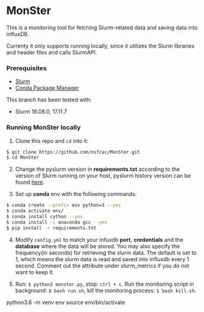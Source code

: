 # MonSter
This is a monitoring tool for fetching Slurm-related data and saving data into influxDB.

Currenty it only supports running locally, since it utilizes the Slurm libraries and header files and calls SlurmAPI.

### Prerequisites
* [Slurm](https://www.schedmd.com)
* [Conda Package Manager](https://docs.conda.io/en/latest/)

This branch has been tested with:
* Slurm 18.08.0, 17.11.7

### Running MonSter locally
1. Clone this repo and `cd` into it:

``` bash
$ git clone https://github.com/nsfcac/MonSter.git
$ cd MonSter
```
2. Change the pyslurm version in __requirements.txt__ according to the version of Slurm running on your host, pyslurm history version can be found [here](https://pypi.org/project/pyslurm/#history).

3. Set up __conda__ env with the following commands:

```bash
$ conda create --prefix env python=3 --yes
$ conda activate env/
$ conda install cython --yes
$ conda install -c anaconda gcc --yes
$ pip install -r requirements.txt
```

4. Modify `config.yml` to match your infuxdb __port__, __credentials__ and the __database__ where the data will be stored. You may also specify the frequency(in seconds) for retrieving the slurm data. The default is set to 1, which means the slurm data is read and saved into influxdb every 1 second. Comment out the attribute under slurm_metrics if you do not want to keep it.

5. Run: `$ python3 monster.py`, stop: `ctrl + c`. Run the monitoring script in background: `$ bash run.sh`, kill the monitoring process: `$ bash kill.sh`.

 python3.6 -m venv env
 source env/bin/activate